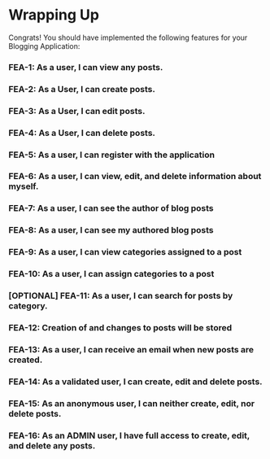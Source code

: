# Wrapping Up

Congrats! You should have implemented the following features for your Blogging Application:

### FEA-1: As a user, I can view any posts.

### FEA-2: As a User, I can create posts.

### FEA-3: As a User, I can edit posts.

### FEA-4: As a User, I can delete posts.

### FEA-5: As a user, I can register with the application

### FEA-6: As a user, I can view, edit, and delete information about myself.

### FEA-7: As a user, I can see the author of blog posts

### FEA-8: As a user, I can see my authored blog posts

### FEA-9: As a user, I can view categories assigned to a post

### FEA-10: As a user, I can assign categories to a post

### [OPTIONAL] FEA-11: As a user, I can search for posts by category.

### FEA-12: Creation of and changes to posts will be stored

### FEA-13: As a user, I can receive an email when new posts are created.

### FEA-14: As a validated user, I can create, edit and delete posts.

### FEA-15: As an anonymous user, I can neither create, edit, nor delete posts.

### FEA-16: As an ADMIN user, I have full access to create, edit, and delete any posts.
